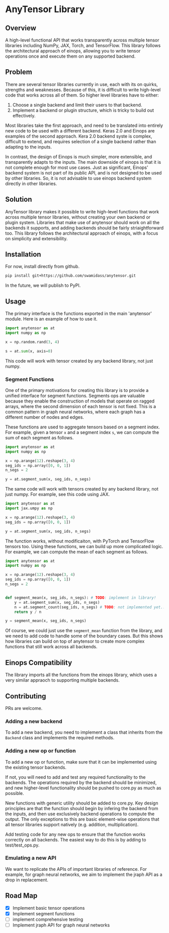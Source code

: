 # AnyTensor Library

## Overview
A high-level functional API that works transparently across multiple tensor libraries including NumPy, JAX, Torch, and TensorFlow. This library follows the architectural approach of einops, allowing you to write tensor operations once and execute them on any supported backend.

## Problem 

There are several tensor libraries currently in use, each with its on quirks, strengths and weaknesses. Because of this, it is difficult to write high-level code that works across all of them. So higher level libraries have to either:

1. Choose a single backend and limit their users to that backend.
2. Implement a backend or plugin structure, which is tricky to build out effectively.

Most libraries take the first approach, and need to be translated into entirely new code to be used with a different backend. Keras 2.0 and Einops are examples of the second approach. Kera 2.0 backend syste is  complex,  difficult to extend, and requires selection of a single backend rather than adapting to the inputs. 

In contrast, the design of Einops is much simpler, more extensible, and transparently adapts to the inputs. The main downside of einops is that it is not complete enough for most use cases. Just as significant, Einops' backend system is not part of its public API, and is not designed to be used by other libraries. So, it is not advisable to use einops backend system directly in other libraries.


## Solution

AnyTensor library makes it possible to write high-level functions that work across multiple tensor libraries, without  creating your own backend or plugin system. Libraries that make use of anytensor should work on all the backends it supports, and adding backends should be fairly striaightforward too. This library follows the architectural approach of einops, with a focus on simplicity and extensibility.


## Installation

For now, install directly from github.

```bash
pip install git+https://github.com/swamidass/anytensor.git
```

In the future, we will publish to PyPI.


## Usage

The primary interface is the functions exported in the main 'anytensor' module. Here is an example of how to use it.

```python
import anytensor as at
import numpy as np

x = np.random.rand(3, 4)

s = at.sum(x, axis=0)
```
This code will work with tensor created by any backend library, not just numpy.

### Segment Functions

One of the primary motivations for creating this library is to provide a unified interface for segment functions. Segments ops are valuable because they enable the construction of models that operate on ragged arrays, where the second dimension of each tensor is not fixed. This is a common pattern in graph neural networks, where each graph has a different number of nodes and edges.


These functions are used to aggregate tensors based on a segment index. For example, given a tensor `x` and a segment index `s`, we can compute the sum of each segment as follows.

```python
import anytensor as at
import numpy as np

x = np.arange(12).reshape(3, 4)
seg_ids = np.array([0, 0, 1])
n_segs = 2

y = at.segment_sum(x, seg_ids, n_segs)
```

The same code will work with tensors created by any backend library, not just numpy. For example, see this code using JAX.


```python
import anytensor as at
import jax.umpy as np

x = np.arange(12).reshape(3, 4)
seg_ids = np.array([0, 0, 1])

y = at.segment_sum(x, seg_ids, n_segs)
```

The function works, without modificaiton, with PyTorch and TensorFlow tensors too. Using these functions, we can build up more complicated logic. For example, we can compute the mean of each segment as follows.

```python
import anytensor as at
import numpy as np

x = np.arange(12).reshape(3, 4)
seg_ids = np.array([0, 0, 1])
n_segs = 2


def segment_mean(x, seg_ids, n_segs): # TODO: implement in library!
    y = at.segment_sum(x, seg_ids, n_segs)
    n = at.segment_count(seg_ids, n_segs) # TODO: not implemented yet...
    return y / n

y = segment_mean(x, seg_ids, n_segs)
```

Of course, we could just use the `segment_mean` function from the library, and we need to add code to handle some of the boundary cases. But this shows how libraries can build on top of anytensor to create more complex functions that still work across all backends.

## Einops Compatibility

The library imports all the functions from the einops library, which uses a very similar appraoch to supporting multiple backends.

## Contributing

PRs are welcome.

### Adding a new backend

To add a new backend, you need to implement a class that inherits from the `Backend` class and implements the required methods. 

### Adding a new op or function

To add a new op or function, make sure that it can be implemented using the existing tensor backends. 

If not, you will need to add and test any required functionality to the backends. The operations required by the backend should be minimized, and new higher-level functionality should be pushed to core.py as much as possible. 

New functions with generic utility should  be added to core.py. Key design principles are that the function should begin by infering the backend from the inputs, and then use exclusively backend operations to compute the output. The only exceptions to this are basic element-wise operations that all tensor libraries support natively (e.g. addition, multiplication).

Add testing code for any new ops to ensure that the function works correctly on all backends. The easiest way to do this is by adding to test/test_ops.py. 

### Emulating a new API

We  want to replicate the APIs of important libraries of reference. For example, for graph neural networks, we aim to implement the jraph API as a drop in replacement.

## Road Map

- [x] Implement basic tensor operations
- [x] Implement segment functions
- [ ] implement comprehensive testing
- [ ] Implement jraph API for graph neural networks